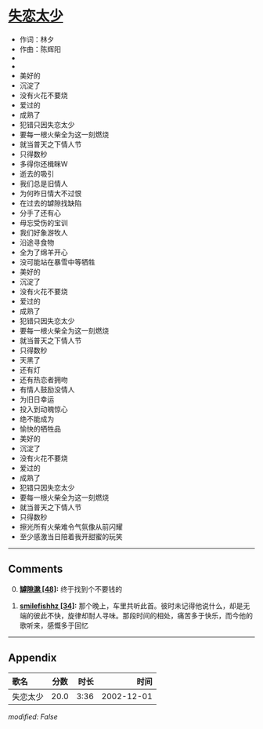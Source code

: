 # [失恋太少](https://music.163.com/song?id=66970)

* 作词：林夕
* 作曲：陈辉阳
*
*
* 美好的
* 沉淀了
* 没有火花不要烧
* 爱过的
* 成熟了
* 犯错只因失恋太少
* 要每一根火柴全为这一刻燃烧
* 就当普天之下情人节
* 只得数秒
* 多得你还楫眯W
* 逝去的吸引
* 我们总是旧情人
* 为何昨日情大不过恨
* 在过去的罅隙找缺陷
* 分手了还有心
* 毋忘受伤的宝训
* 我们好象游牧人
* 沿途寻食物
* 全为了绵羊开心
* 没可能站在暴雪中等牺牲
* 美好的
* 沉淀了
* 没有火花不要烧
* 爱过的
* 成熟了
* 犯错只因失恋太少
* 要每一根火柴全为这一刻燃烧
* 就当普天之下情人节
* 只得数秒
* 天黑了
* 还有灯
* 还有热恋者拥吻
* 有情人鼓励没情人
* 为旧日幸运
* 投入到动魄惊心
* 绝不能成为
* 愉快的牺牲品
* 美好的
* 沉淀了
* 没有火花不要烧
* 爱过的
* 成熟了
* 犯错只因失恋太少
* 要每一根火柴全为这一刻燃烧
* 就当普天之下情人节
* 只得数秒
* 擦光所有火柴难令气氛像从前闪耀
* 至少感激当日陪着我开甜蜜的玩笑


---

## Comments
0. **[罅隙邈 \[48\]](https://music.163.com/#/user/home?id=53828511):** 终于找到个不要钱的

1. **[smilefishhz \[34\]](https://music.163.com/#/user/home?id=2420489):** 那个晚上，车里共听此首。彼时未记得他说什么，却是无端的彼此不快，旋律却耐人寻味。那段时间的相处，痛苦多于快乐，而今他的歌听来，感慨多于回忆



---

## Appendix

|歌名|分数|时长|时间|
|:---|:---:|---:|---:|
|失恋太少|20.0|3:36|2002-12-01

*modified: False*